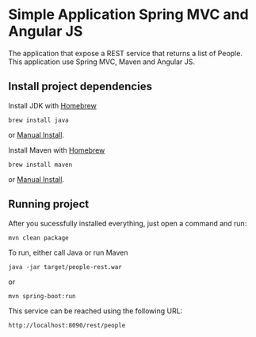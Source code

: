 Simple Application Spring MVC and Angular JS
=================================================
The application that expose a REST service that returns a list of People. This application use Spring MVC, Maven and Angular JS.

Install project dependencies
-----------------------------

Install JDK with [Homebrew](http://brew.sh/)

    brew install java

or [Manual Install](http://docs.oracle.com/javase/7/docs/webnotes/install/).

Install Maven with [Homebrew](http://brew.sh/)

    brew install maven

or [Manual Install](https://maven.apache.org/install.html).

Running project
-----------------------------------
After you sucessfully installed everything, just open a command and run:

    mvn clean package

To run, either call Java or run Maven

    java -jar target/people-rest.war

or

    mvn spring-boot:run

This service can be reached using the following URL:

    http://localhost:8090/rest/people